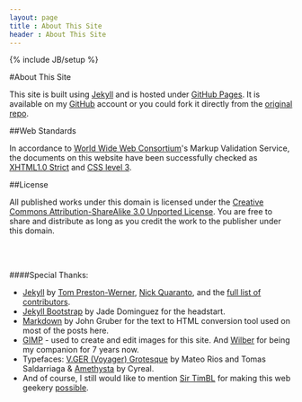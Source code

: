 ```yaml
---
layout: page
title : About This Site
header : About This Site
---
```

{% include JB/setup %}

#About This Site

This site is built using [Jekyll](http://jekyllrb.com/) and is hosted under [GitHub Pages](http://pages.github.com/). It is available on my [GitHub](https://github.com/gianfaye/gianfaye.github.com) account or you could fork it directly from the [original repo](https://github.com/mojombo/jekyll).

##Web Standards

In accordance to [World Wide Web Consortium](http://www.w3.org/)'s Markup Validation Service, the documents on this website have been successfully checked as [XHTML1.0 Strict](http://jigsaw.w3.org/css-validator/validator?uri=http://gianfaye.com/index.html) and [CSS level 3](http://jigsaw.w3.org/css-validator/validator?uri=http://gianfaye.com/assets/themes/geekyll/css/style.css).

##License

All published works under this domain is licensed under the [Creative Commons Attribution-ShareAlike 3.0 Unported License](http://creativecommons.org/licenses/by-sa/3.0/). You are free to share and distribute as long as you credit the work to the publisher under this domain.

<br>
<br>

####Special Thanks:
- [Jekyll](http://jekyllrb.com/) by [Tom Preston-Werner](http://tom.preston-werner.com/), [Nick Quaranto](http://quaran.to/), and the [full list of contributors](https://github.com/mojombo/jekyll/graphs/contributors).
- [Jekyll Bootstrap](http://jekyllbootstrap.com/) by Jade Dominguez for the headstart.
- [Markdown](http://daringfireball.net/projects/markdown/) by John Gruber for the text to HTML conversion tool used on most of the posts here.
- [GIMP](http://gimp.org) - used to create and edit images for this site. And [Wilber](http://en.wikipedia.org/wiki/GIMP#Mascot) for being my companion for 7 years now.
- Typefaces: [V.GER (Voyager) Grotesque](http://www.behance.net/gallery/VGER-Grotesque/6636573) by Mateo Rios and Tomas Saldarriaga &amp; [Amethysta](http://www.google.com/fonts/specimen/Amethysta) by Cyreal.
- And of course, I still would like to mention [Sir TimBL](http://www.w3.org/People/Berners-Lee/) for making this web geekery [possible](http://www.ted.com/talks/tim_berners_lee_on_the_next_web.html).

<br>
<br>